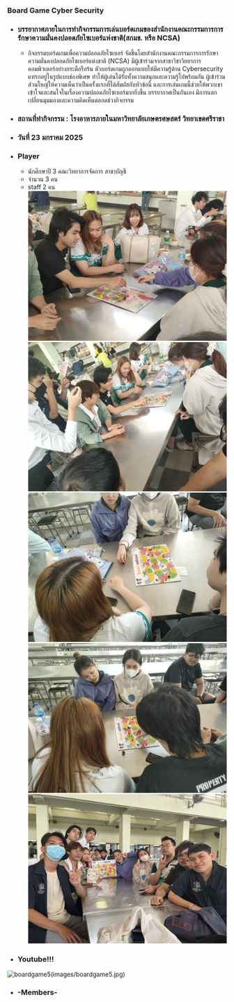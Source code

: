 ### Board Game Cyber Security
 - ### บรรยากาศภายในการทำกิจกรรมการเล่นบอร์ดเกมของสำนักงานคณะกรรมการการรักษาความมั่นคงปลอดภัยไซเบอร์แห่งชาติ(สกมช. หรือ NCSA)
   - กิจกรรมบอร์ดเกมเพื่อความปลอดภัยไซเบอร์ จัดขึ้นโดยสำนักงานคณะกรรมการการรักษาความมั่นคงปลอดภัยไซเบอร์แห่งชาติ (NCSA) มีผู้เข้าร่วมจากสาขาวิชาวิทยาการคอมพิวเตอร์อย่างกระตือรือร้น ตัวบอร์ดเกมถูกออกแบบให้มีความรู้ด้าน Cybersecurity แทรกอยู่ในรูปแบบช่องพิเศษ ทำให้ผู้เล่นได้รับทั้งความสนุกและความรู้ไปพร้อมกัน ผู้เข้าร่วมส่วนใหญ่ให้ความเห็นว่าเป็นครั้งแรกที่ได้สัมผัสกับหัวข้อนี้ และการเล่นเกมนี้ช่วยให้พวกเขาเข้าใจและสนใจในเรื่องความปลอดภัยไซเบอร์มากยิ่งขึ้น บรรยากาศเป็นกันเอง มีการแลกเปลี่ยนมุมมองและความคิดเห็นตลอดช่วงกิจกรรม
 - ### สถานที่ทำกิจกรรม : โรงอาหารภายในมหาวิทยาลัยเกษตรศษสตร์ วิทยาเขตศรีราชา
 - ### วันที่ 23 มกราคม 2025
 - ### Player
   - นักศึกษาปี 3 คณะวิทยาการจัดการ สาขาบัญชี
   - จำนวน 3 คน
   - staff 2 คน
![boardgame1](images/boardgame1.jpg)
![boardgame2](images/boardgame2.jpg)
![boardgame3](images/boardgame3.jpg)
![boardgame4](images/boardgame4.jpg)
![boardgame5](images/boardgame5.jpg)
 - ### Youtube!!!
![boardgame5(images/boardgame5.jpg)](https://www.youtube.com/watch?v=0B2iD-YyFcw)
 - ### -Members-
